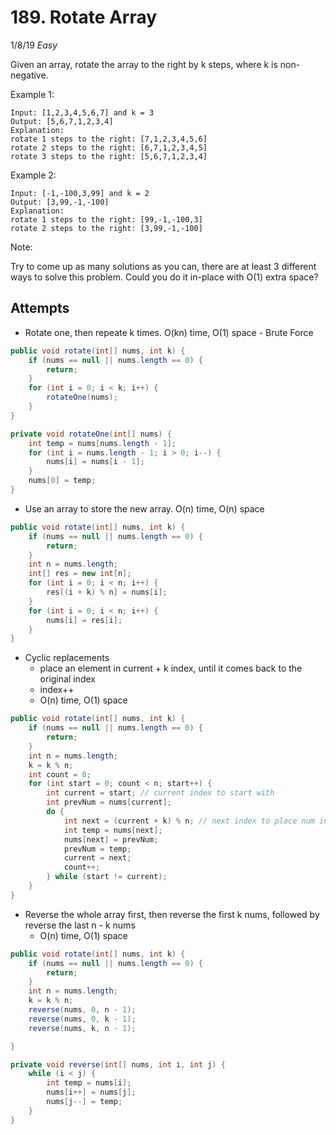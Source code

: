 # 189. Rotate Array
1/8/19
*Easy*

Given an array, rotate the array to the right by k steps, where k is non-negative.

Example 1:
```
Input: [1,2,3,4,5,6,7] and k = 3
Output: [5,6,7,1,2,3,4]
Explanation:
rotate 1 steps to the right: [7,1,2,3,4,5,6]
rotate 2 steps to the right: [6,7,1,2,3,4,5]
rotate 3 steps to the right: [5,6,7,1,2,3,4]
```
Example 2:
```
Input: [-1,-100,3,99] and k = 2
Output: [3,99,-1,-100]
Explanation:
rotate 1 steps to the right: [99,-1,-100,3]
rotate 2 steps to the right: [3,99,-1,-100]
```
Note:

Try to come up as many solutions as you can, there are at least 3 different ways to solve this problem.
Could you do it in-place with O(1) extra space?

## Attempts
* Rotate one, then repeate k times. O(kn) time, O(1) space - Brute Force
```Java
public void rotate(int[] nums, int k) {
    if (nums == null || nums.length == 0) {
        return;
    }
    for (int i = 0; i < k; i++) {
        rotateOne(nums);
    }
}

private void rotateOne(int[] nums) {
    int temp = nums[nums.length - 1];
    for (int i = nums.length - 1; i > 0; i--) {
        nums[i] = nums[i - 1];
    }
    nums[0] = temp;
}
```

* Use an array to store the new array. O(n) time, O(n) space
```Java
public void rotate(int[] nums, int k) {
    if (nums == null || nums.length == 0) {
        return;
    }
    int n = nums.length;
    int[] res = new int[n];
    for (int i = 0; i < n; i++) {
        res[(i + k) % n] = nums[i];
    }
    for (int i = 0; i < n; i++) {
        nums[i] = res[i];
    }
}
```

* Cyclic replacements
  - place an element in current + k index, until it comes back to the original index
  - index++
  - O(n) time, O(1) space
```Java
public void rotate(int[] nums, int k) {
    if (nums == null || nums.length == 0) {
        return;
    }
    int n = nums.length;
    k = k % n;
    int count = 0;
    for (int start = 0; count < n; start++) {
        int current = start; // current index to start with
        int prevNum = nums[current];
        do {
            int next = (current + k) % n; // next index to place num in
            int temp = nums[next];
            nums[next] = prevNum;
            prevNum = temp;
            current = next;
            count++;
        } while (start != current);
    }
}
```

* Reverse the whole array first, then reverse the first k nums, followed by reverse the last n - k nums
  - O(n) time, O(1) space
```Java
public void rotate(int[] nums, int k) {
    if (nums == null || nums.length == 0) {
        return;
    }
    int n = nums.length;
    k = k % n;
    reverse(nums, 0, n - 1);
    reverse(nums, 0, k - 1);
    reverse(nums, k, n - 1);

}

private void reverse(int[] nums, int i, int j) {
    while (i < j) {
        int temp = nums[i];
        nums[i++] = nums[j];
        nums[j--] = temp;
    }
}
```
